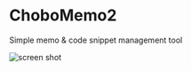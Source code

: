 # ChoboMemo2

Simple memo & code snippet management tool

![screen shot](https://github.com/chobocho/ChoboMemo2/blob/master/ux/screenshot.jpg)